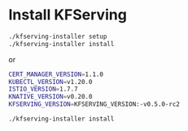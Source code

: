 # Install KFServing

```bash
./kfserving-installer setup
./kfserving-installer install
```

or 

```bash
CERT_MANAGER_VERSION=1.1.0
KUBECTL_VERSION=v1.20.0
ISTIO_VERSION=1.7.7
KNATIVE_VERSION=v0.20.0
KFSERVING_VERSION=KFSERVING_VERSION:-v0.5.0-rc2

./kfserving-installer install
```